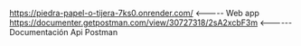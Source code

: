 https://piedra-papel-o-tijera-7ks0.onrender.com/   <----- Web app
https://documenter.getpostman.com/view/30727318/2sA2xcbF3m <------ Documentación Api Postman
